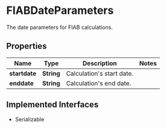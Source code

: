 

# FIABDateParameters

The date parameters for FIAB calculations.

## Properties

Name | Type | Description | Notes
------------ | ------------- | ------------- | -------------
**startdate** | **String** | Calculation&#39;s start date. | 
**enddate** | **String** | Calculation&#39;s end date. | 


## Implemented Interfaces

* Serializable


